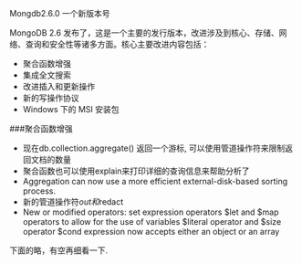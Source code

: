 Mongdb2.6.0 一个新版本号

MongoDB 2.6 发布了，这是一个主要的发行版本，改进涉及到核心、存储、网络、查询和安全性等诸多方面。核心主要改进内容包括：

* 聚合函数增强
* 集成全文搜索
* 改进插入和更新操作
* 新的写操作协议
* Windows 下的 MSI 安装包

###聚合函数增强

* 现在db.collection.aggregate() 返回一个游标, 可以使用管道操作符来限制返回文档的数量
* 聚合函数也可以使用explain来打印详细的查询信息来帮助分析了
* Aggregation can now use a more efficient external-disk-based sorting process.
* 新的管道操作符$out和$redact 
* New or modified operators:
set expression operators
$let and $map operators to allow for the use of variables
$literal operator and $size operator
$cond expression now accepts either an object or an array

下面的略，有空再细看一下.
